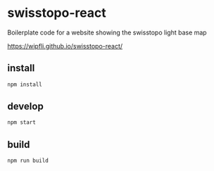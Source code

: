 # swisstopo-react
Boilerplate code for a website showing the swisstopo light base map

https://wipfli.github.io/swisstopo-react/

## install

```bash
npm install
```

## develop

```bash
npm start
```

## build

```bash
npm run build
```
